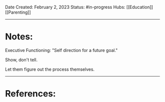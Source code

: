 Date Created: February 2, 2023
Status: #in-progress 
Hubs: [[Education]] [[Parenting]]

--- 
# Notes:

Executive Functioning: "Self direction for a future goal."

Show, don't tell.

Let them figure out the process themselves.



---
# References:

